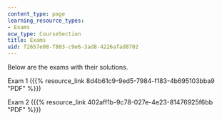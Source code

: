 ```yaml
---
content_type: page
learning_resource_types:
- Exams
ocw_type: CourseSection
title: Exams
uid: f2657e08-f803-c9e6-3ad8-4226afad8702
---
```


Below are the exams with their solutions.

Exam 1 ({{% resource_link 8d4b61c9-9ed5-7984-f183-4b695103bba9 "PDF" %}})

Exam 2 ({{% resource_link 402aff1b-9c78-027e-4e23-81476925f6bb "PDF" %}})